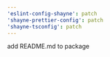 ```yaml
---
'eslint-config-shayne': patch
'shayne-prettier-config': patch
'shayne-tsconfig': patch
---
```


add README.md to package
